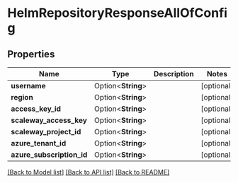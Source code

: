 # HelmRepositoryResponseAllOfConfig

## Properties

Name | Type | Description | Notes
------------ | ------------- | ------------- | -------------
**username** | Option<**String**> |  | [optional]
**region** | Option<**String**> |  | [optional]
**access_key_id** | Option<**String**> |  | [optional]
**scaleway_access_key** | Option<**String**> |  | [optional]
**scaleway_project_id** | Option<**String**> |  | [optional]
**azure_tenant_id** | Option<**String**> |  | [optional]
**azure_subscription_id** | Option<**String**> |  | [optional]

[[Back to Model list]](../README.md#documentation-for-models) [[Back to API list]](../README.md#documentation-for-api-endpoints) [[Back to README]](../README.md)


